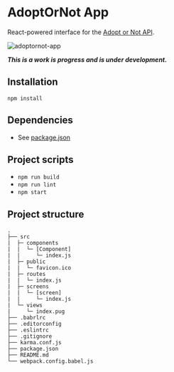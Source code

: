 # AdoptOrNot App
React-powered interface for the [Adopt or Not API](https://github.com/mdhgriffiths/adoptornot-api).

![adoptornot-app](https://cloud.githubusercontent.com/assets/326682/15665136/ef1656d2-26bd-11e6-9b99-31d52b62b198.png)

***This is a work is progress and is under development.***


## Installation

```
npm install
```

## Dependencies

 - See [package.json](package.json)

## Project scripts

 - `npm run build`
 - `npm run lint`
 - `npm start`

## Project structure

```
.
├── src
|  ├─ components
|  |  └─ [Component]
|  |     └─ index.js
|  ├─ public
|  |  └─ favicon.ico
|  ├─ routes
|  |  └─ index.js
|  ├─ screens
|  |  └─ [screen]
|  |     └─ index.js
|  └─ views
|     └─ index.pug
├── .babrlrc
├── .editorconfig
├── .eslintrc
├── .gitignore
├── karma.conf.js
├── package.json
├── README.md
└── webpack.config.babel.js
```
